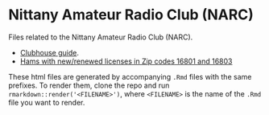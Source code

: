 # Nittany Amateur Radio Club (NARC)

Files related to the Nittany Amateur Radio Club (NARC).

- [Clubhouse guide](clubhouse-guide.html).
- [Hams with new/renewed licenses in Zip codes 16801 and 16803](FCC-licensees.html)

These html files are generated by accompanying `.Rmd` files with the same prefixes. 
To render them, clone the repo and run `rmarkdown::render('<FILENAME>')`, where `<FILENAME>` is the name of the `.Rmd` file you want to render.
